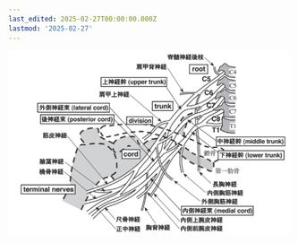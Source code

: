 ```yaml
---
last_edited: 2025-02-27T00:00:00.000Z
lastmod: '2025-02-27'
---
```





![image-20250224104236005](assets/image-20250224104236005.png)
